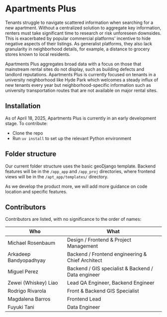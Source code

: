 # Apartments Plus
Tenants struggle to navigate scattered information when searching for a new apartment. Without a centralized solution to aggregate key information, renters must take significant time to research or risk unforeseen downsides. This is exacerbated by popular commercial platforms' incentive to hide negative aspects of their listings. As generalist platforms, they also lack granularity in neighborhood details, for example, a distance to grocery stores known to local residents.

Apartments Plus aggregates broad data with a focus on those that mainstream rental sites do not display, such as building defects and landlord reputations. Apartments Plus is currently focused on tenants in a university neighborhood like Hyde Park which welcomes a steady influx of new tenants every year but neighborhood-specific information such as university transportation routes that are not available on major rental sites.

## Installation
As of April 18, 2025, Apartments Plus is currently in an early development stage. To contribute:

- Clone the repo
- Run `uv install` to set up the relevant Python environment

## Folder structure

Our current folder structure uses the basic geoDjango template. Backend features will be in the `/app_app` and `/app_proj` directories, where frontend views will be in the `/apt_app/templates/` directory.

As we develop the product more, we will add more guidance on code location and specific features.

## Contributors

Contributors are listed, with no significance to the order of names:

| Who      | What      |
| ------------- | ------------- |
| Michael Rosenbaum | Design / Frontend & Project Management |
| Arkadeep Bandyopadhyay | Backend / Frontend engineering & Chief Architect |
| Miguel Perez | Backend / GIS specialist & Backend / Data engineer |
| Zewei (Whiskey) Liao | Lead QA Engineer, Backend Engineer |
| Rodrigo Rivarola | Front & Backend GIS Specialist |
| Magdalena Barros | Frontend Lead |
| Fuyuki Tani | Data Engineer |